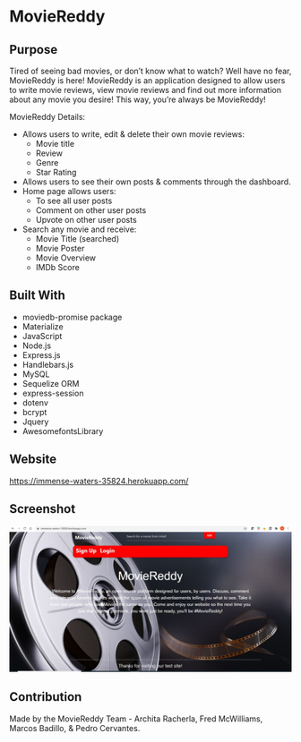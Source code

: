 # MovieReddy

## Purpose

Tired of seeing bad movies, or don’t know what to watch?
Well have no fear, MovieReddy is here! MovieReddy is an application designed to allow users to write movie reviews, view movie reviews and find out more information about any movie you desire! This way, you’re always be MovieReddy!

MovieReddy Details:

- Allows users to write, edit & delete their own movie reviews:
  - Movie title
  - Review
  - Genre
  - Star Rating
- Allows users to see their own posts & comments through the dashboard.
- Home page allows users:
  - To see all user posts
  - Comment on other user posts
  - Upvote on other user posts
- Search any movie and receive:
  - Movie Title (searched)
  - Movie Poster
  - Movie Overview
  - IMDb Score

## Built With

- moviedb-promise package
- Materialize
- JavaScript
- Node.js
- Express.js
- Handlebars.js
- MySQL
- Sequelize ORM
- express-session
- dotenv
- bcrypt
- Jquery
- AwesomefontsLibrary

## Website

https://immense-waters-35824.herokuapp.com/

## Screenshot

![](public/stylesheets/img/screenshot.JPG)

## Contribution

Made by the MovieReddy Team - Archita Racherla, Fred McWilliams, Marcos Badillo, & Pedro Cervantes.
